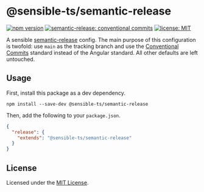 # @sensible-ts/semantic-release

[![npm version](https://img.shields.io/npm/v/@sensible-ts/semantic-release/latest)](https://www.npmjs.com/package/@sensible-ts/semantic-release)
[![semantic-release: conventional commits](https://img.shields.io/badge/semantic_release-conventional_commits-e10079?logo=semantic-release)](https://github.com/semantic-release/semantic-release)
[![license: MIT](https://img.shields.io/npm/l/@sensible-ts/semantic-release)](LICENSE)

A sensible [semantic-release] config. The main purpose of this configuration is twofold: use `main` as the tracking branch and use the [Conventional Commits] standard instead of the Angular standard. All other defaults are left untouched.

## Usage

First, install this package as a dev dependency.

```shell
npm install --save-dev @sensible-ts/semantic-release
```

Then, add the following to your `package.json`.

```json
{
  "release": {
    "extends": "@sensible-ts/semantic-release"
  }
}
```

## License

Licensed under the [MIT License](LICENSE).

[semantic-release]: https://github.com/semantic-release/semantic-release
[conventional commits]: https://www.conventionalcommits.org/en/v1.0.0/

